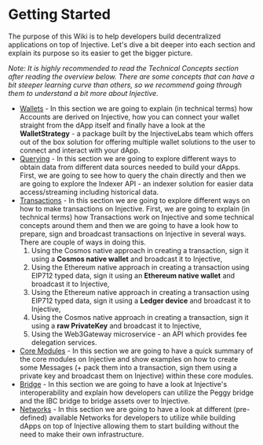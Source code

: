 # Getting Started

The purpose of this Wiki is to help developers build decentralized applications on top of Injective. Let's dive a bit deeper into each section and explain its purpose so its easier to get the bigger picture.

_Note: It is highly recommended to read the Technical Concepts section after reading the overview below. There are some concepts that can have a bit steeper learning curve than others, so we recommend going through them to understand a bit more about Injective._

* [Wallets](wallet/) - In this section we are going to explain (in technical terms) how Accounts are derived on Injective, how you can connect your wallet straight from the dApp itself and finally have a look at the **WalletStrategy** - a package built by the InjectiveLabs team which offers out of the box solution for offering multiple wallet solutions to the user to connect and interact with your dApp.
* [Querying](querying/) - In this section we are going to explore different ways to obtain data from different data sources needed to build your dApps. First, we are going to see how to query the chain directly and then we are going to explore the Indexer API - an indexer solution for easier data access/streaming including historical data.
* [Transactions](./#transactions) - In this section we are going to explore different ways on how to make transactions on Injective. First, we are going to explain (in technical terms) how Transactions work on Injective and some technical concepts around them and then we are going to have a look how to prepare, sign and broadcast transactions on Injective in several ways. There are couple of ways in doing this.
  1. Using the Cosmos native approach in creating a transaction, sign it using a **Cosmos native wallet** and broadcast it to Injective,
  2. Using the Ethereum native approach in creating a transaction using EIP712 typed data, sign it using an **Ethereum native wallet** and broadcast it to Injective,
  3. Using the Ethereum native approach in creating a transaction using EIP712 typed data, sign it using a **Ledger device** and broadcast it to Injective,
  4. Using the Cosmos native approach in creating a transaction, sign it using a **raw PrivateKey** and broadcast it to Injective,
  5. Using the Web3Gateway microservice - an API which provides fee delegation services.
* [Core Modules](core-modules/) - In this section we are going to have a quick summary of the core modules on Injective and show examples on how to create some Messages (+ pack them into a transaction, sign them using a private key and broadcast them on Injective) within these core modules.
* [Bridge](bridge/) - In this section we are going to have a look at Injective's interoperability and explain how developers can utilize the Peggy bridge and the IBC bridge to bridge assets over to Injective.
* [Networks](networks.md) - In this section we are going to have a look at different (pre-defined) available Networks for developers to utilize while building dApps on top of Injective allowing them to start building without the need to make their own infrastructure.
